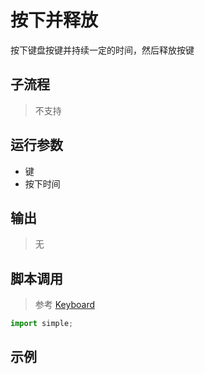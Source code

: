 # 按下并释放
按下键盘按键并持续一定的时间，然后释放按键

## 子流程
> 不支持


## 运行参数

* 键
* 按下时间


## 输出

> 无
    


## 脚本调用
> 参考 [Keyboard](./types/Keyboard.md)
```python
import simple;

```

## 示例